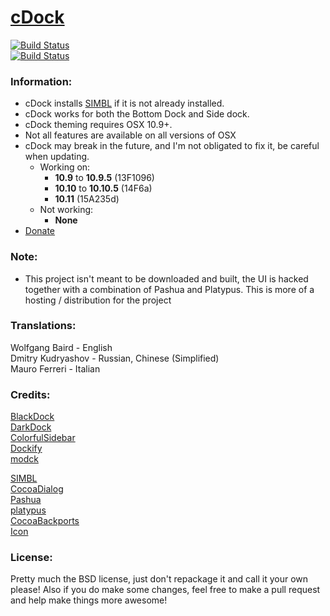# [cDock](http://w0lfschild.github.io/pages/cdock.html)


[![Build Status](https://img.shields.io/github/release/w0lfschild/cDock.svg)](https://github.com/w0lfschild/cDock/releases/latest)   
[![Build Status](https://img.shields.io/github/downloads/w0lfschild/cDock/latest/total.svg)](https://github.com/w0lfschild/cDock/archive/master.zip)    

### Information:
* cDock installs [SIMBL](http://www.culater.net/software/SIMBL/SIMBL.php) if it is not already installed.
* cDock works for both the Bottom Dock and Side dock.
* cDock theming requires OSX 10.9+.
* Not all features are available on all versions of OSX
* cDock may break in the future, and I'm not obligated to fix it, be careful when updating.
	* Working on:
	    * **10.9** to **10.9.5** (13F1096)
	    * **10.10** to **10.10.5** (14F6a)
	    * **10.11** (15A235d)
	* Not working:
		* **None**
* [Donate](http://w0lfschild.github.io/pages/donate.html)

### Note:
* This project isn't meant to be downloaded and built, the UI is hacked together with a combination of Pashua and Platypus. This is more of a hosting / distribution for the project

### Translations:
Wolfgang Baird - English    
Dmitry Kudryashov - Russian, Chinese (Simplified)    
Mauro Ferreri - Italian    

### Credits:
[BlackDock](http://cooviewerzoom.web.fc2.com/blackdock)    
[DarkDock](http://github.com/b3ll/DarkDock)    
[ColorfulSidebar](http://cooviewerzoom.web.fc2.com/)    
[Dockify](https://github.com/alexzielenski/dockify)    
[modck](https://github.com/mstg/Modck)    

[SIMBL](http://www.culater.net/software/SIMBL/SIMBL.php)    
[CocoaDialog](http://mstratman.github.io/cocoadialog/)    
[Pashua](http://bluem.net/en/mac/pashua/)    
[platypus](http://sveinbjorn.org/platypus)    
[CocoaBackports](http://github.com/petroules/CocoaBackports)    
[Icon](http://scafer31000.deviantart.com)    

### License:
Pretty much the BSD license, just don't repackage it and call it your own please!
Also if you do make some changes, feel free to make a pull request and help make things more awesome!
